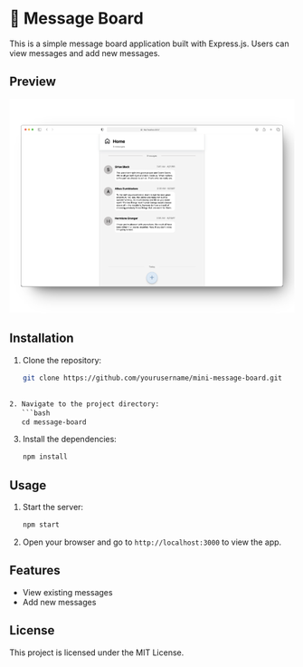 # 💬 Message Board

This is a simple message board application built with Express.js. Users can view messages and add new messages.

## Preview

![App Preview](public/images/preview.png)

## Installation

1. Clone the repository:

   ```bash
   git clone https://github.com/yourusername/mini-message-board.git
   ```

````

2. Navigate to the project directory:
   ```bash
   cd message-board
````

3. Install the dependencies:
   ```bash
   npm install
   ```

## Usage

1. Start the server:
   ```bash
   npm start
   ```
2. Open your browser and go to `http://localhost:3000` to view the app.

## Features

- View existing messages
- Add new messages

## License

This project is licensed under the MIT License.
